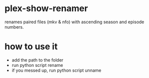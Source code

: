 # plex-show-renamer
renames paired files (mkv &amp; nfo) with ascending season and episode numbers.

# how to use it
- add the path to the folder
- run python script rename
- if you messed up, run python script unname
